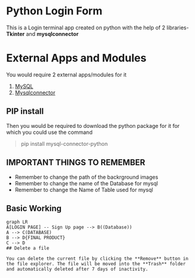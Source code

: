# Python Login Form

This is a Login terminal app created on python with the help of 2 libraries-**Tkinter** and **mysqlconnector**


# External Apps and Modules

You would require 2 external apps/modules for it

 1. [MySQL](https://www.oracle.com/mysql/)
 2. [Mysqlconnector](https://dev.mysql.com/downloads/connector/python/)

## PIP install

Then you would be required to download the python package for it for which you could use the command
>pip install mysql-connector-python

## IMPORTANT THINGS TO REMEMBER

 - Remember to change the path of the backrground images
 - Remember to change the name of the Database for mysql
 - Remember to change the Name of Table used for mysql

## Basic Working

```mermaid
graph LR
A[LOGIN PAGE] -- Sign Up page --> B((Database))
A --> C(DATABASE)
B --> D{FINAL PRODUCT}
C --> D
## Delete a file

You can delete the current file by clicking the **Remove** button in the file explorer. The file will be moved into the **Trash** folder and automatically deleted after 7 days of inactivity.
